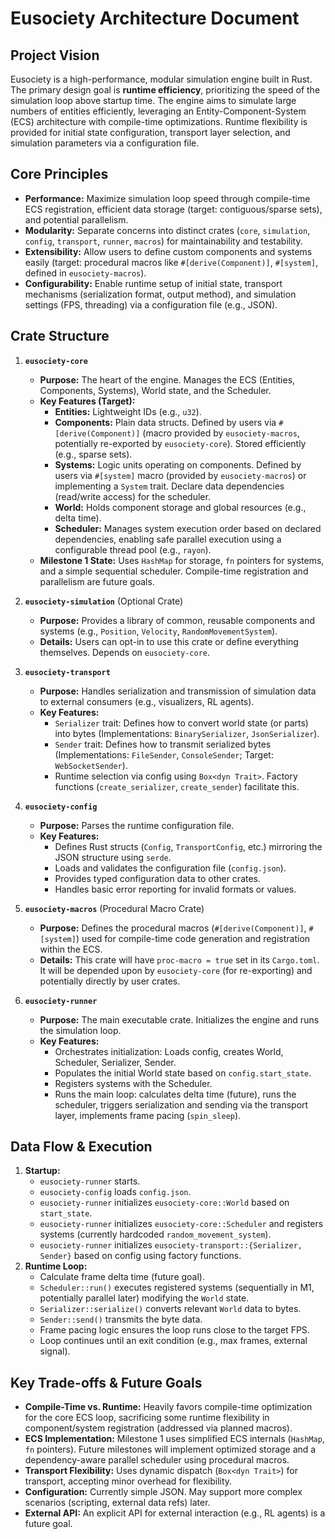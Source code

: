 # Eusociety Architecture Document

## Project Vision

Eusociety is a high-performance, modular simulation engine built in Rust. The primary design goal is **runtime efficiency**, prioritizing the speed of the simulation loop above startup time. The engine aims to simulate large numbers of entities efficiently, leveraging an Entity-Component-System (ECS) architecture with compile-time optimizations. Runtime flexibility is provided for initial state configuration, transport layer selection, and simulation parameters via a configuration file.

## Core Principles

*   **Performance:** Maximize simulation loop speed through compile-time ECS registration, efficient data storage (target: contiguous/sparse sets), and potential parallelism.
*   **Modularity:** Separate concerns into distinct crates (`core`, `simulation`, `config`, `transport`, `runner`, `macros`) for maintainability and testability.
*   **Extensibility:** Allow users to define custom components and systems easily (target: procedural macros like `#[derive(Component)]`, `#[system]`, defined in `eusociety-macros`).
*   **Configurability:** Enable runtime setup of initial state, transport mechanisms (serialization format, output method), and simulation settings (FPS, threading) via a configuration file (e.g., JSON).

## Crate Structure

1.  **`eusociety-core`**
    *   **Purpose:** The heart of the engine. Manages the ECS (Entities, Components, Systems), World state, and the Scheduler.
    *   **Key Features (Target):**
        *   **Entities:** Lightweight IDs (e.g., `u32`).
        *   **Components:** Plain data structs. Defined by users via `#[derive(Component)]` (macro provided by `eusociety-macros`, potentially re-exported by `eusociety-core`). Stored efficiently (e.g., sparse sets).
        *   **Systems:** Logic units operating on components. Defined by users via `#[system]` macro (provided by `eusociety-macros`) or implementing a `System` trait. Declare data dependencies (read/write access) for the scheduler.
        *   **World:** Holds component storage and global resources (e.g., delta time).
        *   **Scheduler:** Manages system execution order based on declared dependencies, enabling safe parallel execution using a configurable thread pool (e.g., `rayon`).
    *   **Milestone 1 State:** Uses `HashMap` for storage, `fn` pointers for systems, and a simple sequential scheduler. Compile-time registration and parallelism are future goals.

2.  **`eusociety-simulation`** (Optional Crate)
    *   **Purpose:** Provides a library of common, reusable components and systems (e.g., `Position`, `Velocity`, `RandomMovementSystem`).
    *   **Details:** Users can opt-in to use this crate or define everything themselves. Depends on `eusociety-core`.

3.  **`eusociety-transport`**
    *   **Purpose:** Handles serialization and transmission of simulation data to external consumers (e.g., visualizers, RL agents).
    *   **Key Features:**
        *   `Serializer` trait: Defines how to convert world state (or parts) into bytes (Implementations: `BinarySerializer`, `JsonSerializer`).
        *   `Sender` trait: Defines how to transmit serialized bytes (Implementations: `FileSender`, `ConsoleSender`; Target: `WebSocketSender`).
        *   Runtime selection via config using `Box<dyn Trait>`. Factory functions (`create_serializer`, `create_sender`) facilitate this.

4.  **`eusociety-config`**
    *   **Purpose:** Parses the runtime configuration file.
    *   **Key Features:**
        *   Defines Rust structs (`Config`, `TransportConfig`, etc.) mirroring the JSON structure using `serde`.
        *   Loads and validates the configuration file (`config.json`).
        *   Provides typed configuration data to other crates.
        *   Handles basic error reporting for invalid formats or values.

5.  **`eusociety-macros`** (Procedural Macro Crate)
    *   **Purpose:** Defines the procedural macros (`#[derive(Component)]`, `#[system]`) used for compile-time code generation and registration within the ECS.
    *   **Details:** This crate will have `proc-macro = true` set in its `Cargo.toml`. It will be depended upon by `eusociety-core` (for re-exporting) and potentially directly by user crates.

6.  **`eusociety-runner`**
    *   **Purpose:** The main executable crate. Initializes the engine and runs the simulation loop.
    *   **Key Features:**
        *   Orchestrates initialization: Loads config, creates World, Scheduler, Serializer, Sender.
        *   Populates the initial World state based on `config.start_state`.
        *   Registers systems with the Scheduler.
        *   Runs the main loop: calculates delta time (future), runs the scheduler, triggers serialization and sending via the transport layer, implements frame pacing (`spin_sleep`).

## Data Flow & Execution

1.  **Startup:**
    *   `eusociety-runner` starts.
    *   `eusociety-config` loads `config.json`.
    *   `eusociety-runner` initializes `eusociety-core::World` based on `start_state`.
    *   `eusociety-runner` initializes `eusociety-core::Scheduler` and registers systems (currently hardcoded `random_movement_system`).
    *   `eusociety-runner` initializes `eusociety-transport::{Serializer, Sender}` based on config using factory functions.
2.  **Runtime Loop:**
    *   Calculate frame delta time (future goal).
    *   `Scheduler::run()` executes registered systems (sequentially in M1, potentially parallel later) modifying the `World` state.
    *   `Serializer::serialize()` converts relevant `World` data to bytes.
    *   `Sender::send()` transmits the byte data.
    *   Frame pacing logic ensures the loop runs close to the target FPS.
    *   Loop continues until an exit condition (e.g., max frames, external signal).

## Key Trade-offs & Future Goals

*   **Compile-Time vs. Runtime:** Heavily favors compile-time optimization for the core ECS loop, sacrificing some runtime flexibility in component/system registration (addressed via planned macros).
*   **ECS Implementation:** Milestone 1 uses simplified ECS internals (`HashMap`, `fn` pointers). Future milestones will implement optimized storage and a dependency-aware parallel scheduler using procedural macros.
*   **Transport Flexibility:** Uses dynamic dispatch (`Box<dyn Trait>`) for transport, accepting minor overhead for flexibility.
*   **Configuration:** Currently simple JSON. May support more complex scenarios (scripting, external data refs) later.
*   **External API:** An explicit API for external interaction (e.g., RL agents) is a future goal.
